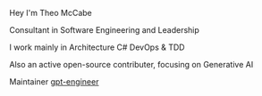 Hey I'm Theo McCabe

Consultant in Software Engineering and Leadership

I work mainly in Architecture C# DevOps & TDD

Also an active open-source contributer, focusing on Generative AI 

Maintainer [gpt-engineer](https://github.com/AntonOsika/gpt-engineer)

